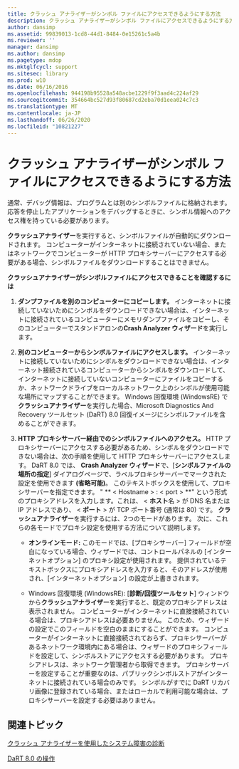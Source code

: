 ```yaml
---
title: クラッシュ アナライザーがシンボル ファイルにアクセスできるようにする方法
description: クラッシュ アナライザーがシンボル ファイルにアクセスできるようにする方法
author: dansimp
ms.assetid: 99839013-1cd8-44d1-8484-0e15261c5a4b
ms.reviewer: ''
manager: dansimp
ms.author: dansimp
ms.pagetype: mdop
ms.mktglfcycl: support
ms.sitesec: library
ms.prod: w10
ms.date: 06/16/2016
ms.openlocfilehash: 944198b95528a548acbe1229f9f3aad4c224af29
ms.sourcegitcommit: 354664bc527d93f80687cd2eba70d1eea024c7c3
ms.translationtype: MT
ms.contentlocale: ja-JP
ms.lasthandoff: 06/26/2020
ms.locfileid: "10821227"
---
```

# クラッシュ アナライザーがシンボル ファイルにアクセスできるようにする方法


通常、デバッグ情報は、プログラムとは別のシンボルファイルに格納されます。 応答を停止したアプリケーションをデバッグするときに、シンボル情報へのアクセス権を持っている必要があります。

**クラッシュアナライザー**を実行すると、シンボルファイルが自動的にダウンロードされます。 コンピューターがインターネットに接続されていない場合、またはネットワークでコンピューターが HTTP プロキシサーバーにアクセスする必要がある場合、シンボルファイルをダウンロードすることはできません。

**クラッシュアナライザーがシンボルファイルにアクセスできることを確認するには**

1.  **ダンプファイルを別のコンピューターにコピーします。** インターネットに接続していないためにシンボルをダウンロードできない場合は、インターネットに接続されているコンピューターにメモリダンプファイルをコピーし、そのコンピューターでスタンドアロンの**Crash Analyzer ウィザード**を実行します。

2.  **別のコンピューターからシンボルファイルにアクセスします。** インターネットに接続していないためにシンボルをダウンロードできない場合は、インターネット接続されているコンピューターからシンボルをダウンロードして、インターネットに接続していないコンピューターにファイルをコピーするか、ネットワークドライブをローカルネットワーク上のシンボルが使用可能な場所にマップすることができます。 Windows 回復環境 (WindowsRE) で**クラッシュアナライザー**を実行した場合、Microsoft Diagnostics And Recovery ツールセット (DaRT) 8.0 回復イメージにシンボルファイルを含めることができます。

3.  **HTTP プロキシサーバー経由でのシンボルファイルへのアクセス。** HTTP プロキシサーバーにアクセスする必要があるため、シンボルをダウンロードできない場合は、次の手順を使用して HTTP プロキシサーバーにアクセスします。 DaRT 8.0 では、 **Crash Analyzer ウィザード**で、[**シンボルファイルの場所の指定**] ダイアログページで、ラベルプロキシサーバーでマークされた設定を使用できます **(省略可能)**。 このテキストボックスを使用して、プロキシサーバーを指定できます。 " ** &lt; Hostname &gt; : &lt; port &gt; **" という形式のプロキシアドレスを入力します。これは、 &lt; **ホスト**名 &gt; が DNS 名または IP アドレスであり、 &lt; **ポート** &gt; が TCP ポート番号 (通常は 80) です。 **クラッシュアナライザー**を実行するには、2つのモードがあります。 次に、これらの各モードでプロキシ設定を使用する方法について説明します。

    -   **オンラインモード:** このモードでは、[プロキシサーバー] フィールドが空白になっている場合、ウィザードでは、コントロールパネルの [インターネットオプション] のプロキシ設定が使用されます。 提供されているテキストボックスにプロキシアドレスを入力すると、そのアドレスが使用され、[インターネットオプション] の設定が上書きされます。

    -   Windows 回復環境 (WindowsRE): [**診断/回復ツールセット**] ウィンドウから**クラッシュアナライザー**を実行すると、既定のプロキシアドレスは表示されません。 コンピューターがインターネットに直接接続されている場合は、プロキシアドレスは必要ありません。 このため、ウィザードの設定でこのフィールドを空白のままにすることができます。 コンピューターがインターネットに直接接続されておらず、プロキシサーバーがあるネットワーク環境内にある場合は、ウィザードのプロキシフィールドを設定して、シンボルストアにアクセスする必要があります。 プロキシアドレスは、ネットワーク管理者から取得できます。 プロキシサーバーを設定することが重要なのは、パブリックシンボルストアがインターネットに接続されている場合のみです。 シンボルがすでに DaRT リカバリ画像に登録されている場合、またはローカルで利用可能な場合は、プロキシサーバーを設定する必要はありません。

## 関連トピック


[クラッシュ アナライザーを使用したシステム障害の診断](diagnosing-system-failures-with-crash-analyzer--dart-8.md)

[DaRT 8.0 の操作](operations-for-dart-80-dart-8.md)

 

 





